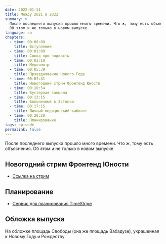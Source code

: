 ```yaml
---
date: 2022-01-31
title: Между 2021 и 2022
summary: >
  После последнего выпуска прошло много времени. Что ж, тому есть объяснения.
  Об этом и не только в новом выпуске.
language: ru
chapters:
  - time: 00:00:00
    title: Вступление
  - time: 00:01:08
    title: Снова про подкасты
  - time: 00:02:10
    title: Медосмотр
  - time: 00:05:39
    title: Прзазднование Нового Года
  - time: 00:07:41
    title: Новогодний стрим Фронтенд Юности
  - time: 00:10:54
    title: Бустерная вакцина
  - time: 00:13:15
    title: Больничный в Эстонии
  - time: 00:17:15
    title: Личный медицинский кабинет
  - time: 00:20:20
    title: Планирование
tags: episode
permalink: false
---
```


После последнего выпуска прошло много времени. Что ж, тому есть объяснения. Об этом и не только в новом выпуске.

## Новогодний стрим Фронтенд Юности

- [Ссылка на стрим](https://www.youtube.com/watch?v=1ZNKlSWOK4c)

## Планирование

- [Сервис для планирования TimeStripe](https://timestripe.com)

## Обложка выпуска

На обложке площадь Свободы (она же площадь Вабадузе),
украшенная к Новому Году и Рождеству
